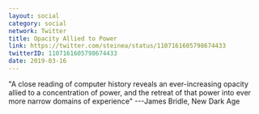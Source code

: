```yaml
---
layout: social
category: social
network: Twitter
title: Opacity Allied to Power
link: https://twitter.com/steinea/status/1107161605798674433
twitterID: 1107161605798674433
date: 2019-03-16
---
```


"A close reading of computer history reveals an ever-increasing opacity allied to a concentration of power, and the retreat of that power into ever more narrow domains of experience" ---James Bridle, New Dark Age
